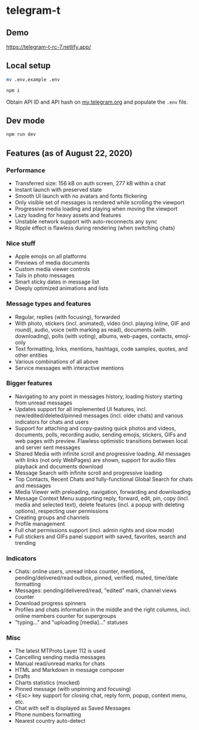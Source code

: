# telegram-t

## Demo

https://telegram-t-rc-7.netlify.app/

## Local setup

```sh
mv .env.example .env

npm i
```

Obtain API ID and API hash on [my.telegram.org](https://my.telegram.org) and populate the `.env` file.

## Dev mode

```sh
npm run dev
```

## **Features** (as of August 22, 2020)
### Performance
- Transferred size: 156 kB on auth screen, 277 kB within a chat
- Instant launch with preserved state
- Smooth UI launch with no avatars and fonts flickering
- Only visible set of messages is rendered while scrolling the viewport
- Progressive media loading and playing when moving the viewport
- Lazy loading for heavy assets and features
- Unstable network support with auto-reconnects any sync
- Ripple effect is flawless during rendering (when switching chats)
### Nice stuff
- Apple emojis on all platforms
- Previews of media documents
- Custom media viewer controls
- Tails in photo messages
- Smart sticky dates in message list
- Deeply optimized animations and lists
### Message types and features
- Regular, replies (with focusing), forwarded
- With photo, stickers (incl. animated), video (incl. playing inline, GIF and round), audio, voice (with marking as read), documents (with downloading), polls (with voting), albums, web-pages, contacts, emoji-only
- Text formatting, links, mentions, hashtags, code samples, quotes, and other entities
- Various combinations of all above
- Service messages with interactive mentions
### Bigger features
- Navigating to any point in messages history, loading history starting from unread messages
- Updates support for all implemented UI features, incl. new/edited/deleted/pinned messages (incl. older chats) and various indicators for chats and users
- Support for attaching and copy-pasting quick photos and videos, documents, polls, recording audio, sending emojis, stickers, GIFs and web pages with preview. Flawless optimistic transitions between local and server sent messages
- Shared Media with infinite scroll and progressive loading. All messages with links (not only WebPages) are shown, support for audio files playback and documents download
- Message Search with infinite scroll and progressive loading
- Top Contacts, Recent Chats and fully-functional Global Search for chats and messages
- Media Viewer with preloading, navigation, forwarding and downloading
- Message Context Menu supporting reply, forward, edit, pin, copy (incl. media and selected text), delete features (incl. a popup with deleting options), respecting user permissions
- Creating groups and channels
- Profile management
- Full chat permissions support (incl. admin rights and slow mode)
- Full stickers and GIFs panel support with saved, favorites, search and trending
### Indicators
- Chats: online users, unread inbox counter, mentions, pending/delivered/read outbox, pinned, verified, muted, time/date formatting
- Messages: pending/delivered/read, "edited" mark, channel views counter
- Download progress spinners
- Profiles and chats information in the middle and the right columns, incl. online members counter for supergroups
- "typing..." and "uploading [media]..." statuses
### Misc
- The latest MTProto Layer 112 is used
- Cancelling sending media messages
- Manual read/unread marks for chats
- HTML and Markdown in message composer
- Drafts
- Charts statistics (mocked)
- Pinned message (with unpinning and focusing)
- \<Esc> key support for closing chat, reply form, popup, context menu, etc.
- Chat with self is displayed as Saved Messages
- Phone numbers formatting
- Nearest country auto-detect
